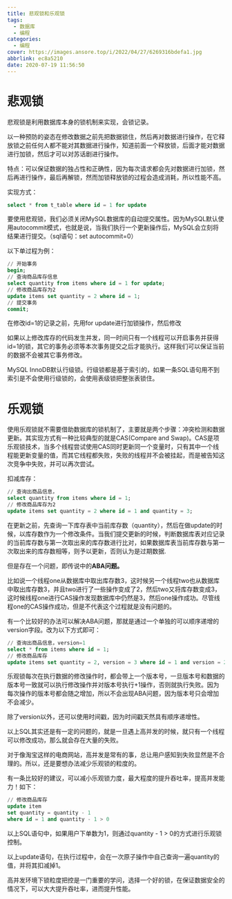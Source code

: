 ```yaml
---
title: 悲观锁和乐观锁
tags:
  - 数据库
  - 编程
categories:
  - 编程
cover: https://images.ansore.top/i/2022/04/27/6269316bdefa1.jpg
abbrlink: ec8a5210
date: 2020-07-19 11:56:50
---
```


# 悲观锁

悲观锁是利用数据库本身的锁机制来实现，会锁记录。

以一种预防的姿态在修改数据之前先把数据锁住，然后再对数据进行操作，在它释放锁之前任何人都不能对其数据进行操作，知道前面一个释放锁，后面才能对数据进行加锁，然后才可以对苏话剧进行操作。

特点：可以保证数据的独占性和正确性，因为每次请求都会先对数据进行加锁，然后再进行操作，最后再解锁，然而加锁释放锁的过程会造成消耗，所以性能不高。

实现方式：

```sql
select * from t_table where id = 1 for update
```

要使用悲观锁，我们必须关闭MySQL数据库的自动提交属性。因为MySQL默认使用autocommit模式，也就是说，当我们执行一个更新操作后，MySQL会立刻将结果进行提交。（sql语句：set autocommit=0）

以下单过程为例：

```sql
// 开始事务
begin;
// 查询商品库存信息
select quantity from items where id = 1 for update;
// 修改商品库存为2
update items set quantity = 2 where id = 1;
// 提交事务
commit;
```

在修改id=1的记录之前，先用for update进行加锁操作，然后修改

如果以上修改库存的代码发生并发，同一时间只有一个线程可以开启事务并获得id=1的锁，其它的事务必须等本次事务提交之后才能执行。这样我们可以保证当前的数据不会被其它事务修改。

MySQL InnoDB默认行级锁。行级锁都是基于索引的，如果一条SQL语句用不到索引是不会使用行级锁的，会使用表级锁把整张表锁住。

# 乐观锁

使用乐观锁就不需要借助数据库的锁机制了，主要就是两个步骤：冲突检测和数据更新。其实现方式有一种比较典型的就是CAS(Compare and Swap)。CAS是项乐观锁技术，当多个线程尝试使用CAS同时更新同一个变量时，只有其中一个线程能更新变量的值，而其它线程都失败，失败的线程并不会被挂起，而是被告知这次竞争中失败，并可以再次尝试。

扣减库存：

```sql
// 查询出商品信息，
select quantity from items where id = 1;
// 修改商品库存为2
update items set quantity = 2 where id = 1 and quantity = 3;
```

在更新之前，先查询一下库存表中当前库存数（quantity），然后在做update的时候，以库存数作为一个修改条件。当我们提交更新的时候，判断数据库表对应记录的当前库存数与第一次取出来的库存数进行比对，如果数据库表当前库存数与第一次取出来的库存数相等，则予以更新，否则认为是过期数据.

但是存在一个问题，即传说中的**ABA问题。**

比如说一个线程one从数据库中取出库存数3，这时候另一个线程two也从数据库中取出库存数3，并且two进行了一些操作变成了2，然后two又将库存数变成3，这时候线程one进行CAS操作发现数据库中仍然是3，然后one操作成功。尽管线程one的CAS操作成功，但是不代表这个过程就是没有问题的。

有一个比较好的办法可以解决ABA问题，那就是通过一个单独的可以顺序递增的version字段。改为以下方式即可：

```sql
// 查询出商品信息，version=1
select * from items where id = 1;
// 修改商品库存
update items set quantity = 2, version = 3 where id = 1 and version = 2;
```

乐观锁每次在执行数据的修改操作时，都会带上一个版本号，一旦版本号和数据的版本号一致就可以执行修改操作并对版本号执行+1操作，否则就执行失败。因为每次操作的版本号都会随之增加，所以不会出现ABA问题，因为版本号只会增加不会减少。

除了version以外，还可以使用时间戳，因为时间戳天然具有顺序递增性。

以上SQL其实还是有一定的问题的，就是一旦遇上高并发的时候，就只有一个线程可以修改成功，那么就会存在大量的失败。

对于像淘宝这样的电商网站，高并发是常有的事，总让用户感知到失败显然是不合理的。所以，还是要想办法减少乐观锁的粒度的。

有一条比较好的建议，可以减小乐观锁力度，最大程度的提升吞吐率，提高并发能力！如下：

```sql
// 修改商品库存
update item
set quantity = quantity - 1
where id = 1 and quantity - 1 > 0
```

以上SQL语句中，如果用户下单数为1，则通过quantity - 1 > 0的方式进行乐观锁控制。

以上update语句，在执行过程中，会在一次原子操作中自己查询一遍quantity的值，并将其扣减掉1。

高并发环境下锁粒度把控是一门重要的学问，选择一个好的锁，在保证数据安全的情况下，可以大大提升吞吐率，进而提升性能。
